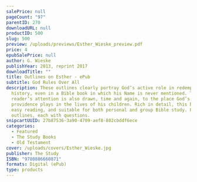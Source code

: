 ```yaml
---
salePrice: null
pageCount: "97"
parentID: 270
downloadURL: null
productID: 500
slug: 500
preview: /uploads/previews/Esther_Wieske_preview.pdf
price: 4
epubSalePrice: null
author: G. Wieske
publishYear: 2013, reprint 2017
downloadTitle: ""
title: Outlines on Esther - ePub
subtitle: God Rules Over All
description: These outlines clearly portray God’s active role in redemptive
  history, even in a Bible book in which his Name is never mentioned. The
  reader’s attention is also drawn, time and again, to the place God’s
  providence plays in the lives of his children. Rich in detail, this book is
  easy reading, and suitable for both personal and group Bible study. 8
  outlines, each with questions.
snipcartUUID: 27b87536-3a90-4709-aef8-802cbddf6ece
categories:
  - Featured
  - The Study Books
  - Old Testament
cover: /uploads/covers/Esther_Wieske.jpg
publisher: The Study
ISBN: "9780886660871"
formats: Digital (ePub)
type: products
---
```

